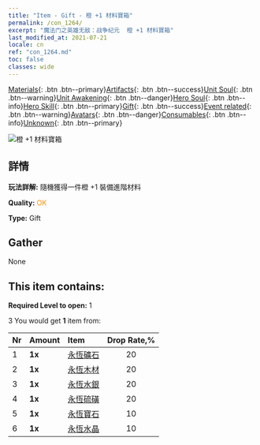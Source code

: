 ```yaml
---
title: "Item - Gift - 橙 +1 材料寶箱"
permalink: /con_1264/
excerpt: "魔法门之英雄无敌：战争纪元  橙 +1 材料寶箱"
last_modified_at: 2021-07-21
locale: cn
ref: "con_1264.md"
toc: false
classes: wide
---
```

 [Materials](/ItemsCN/){: .btn .btn--primary}[Artifacts](/ItemsCN/Artifacts/){: .btn .btn--success}[Unit Soul](/ItemsCN/UnitSoul/){: .btn .btn--warning}[Unit Awakening](/ItemsCN/UnitAwakening/){: .btn .btn--danger}[Hero Soul](/ItemsCN/HeroSoul/){: .btn .btn--info}[Hero Skill](/ItemsCN/HeroSkill/){: .btn .btn--primary}[Gift](/ItemsCN/Gift/){: .btn .btn--success}[Event related](/ItemsCN/Events/){: .btn .btn--warning}[Avatars](/ItemsCN/Avatars/){: .btn .btn--danger}[Consumables](/ItemsCN/Consumables/){: .btn .btn--info}[Unknown](/ItemsCN/Unknown/){: .btn .btn--primary}

 ![橙 +1 材料寶箱](/images/t/i_304002.png)

## 詳情
 **玩法詳解:** 隨機獲得一件橙 +1 裝備進階材料

 **Quality:** <span style="color: #FF8C00">OK</span>

 **Type:** Gift

## Gather

  None

## This item contains:

 **Required Level to open:** 1

 3 You would get **1** item  from:

  | Nr | Amount |     Item    | Drop Rate,% |
  |:---|:-------|:------------|:---------:|
  | 1 |  **1x** | [永恆礦石](/cn/Items/mat_68/) | 20 | 
  | 2 |  **1x** | [永恆木材](/cn/Items/mat_69/) | 20 | 
  | 3 |  **1x** | [永恆水銀](/cn/Items/mat_70/) | 20 | 
  | 4 |  **1x** | [永恆硫磺](/cn/Items/mat_71/) | 20 | 
  | 5 |  **1x** | [永恆寶石](/cn/Items/mat_72/) | 10 | 
  | 6 |  **1x** | [永恆水晶](/cn/Items/mat_73/) | 10 | 
